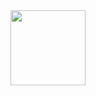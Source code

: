 <div align="center">
  <img src="https://user-images.githubusercontent.com/67304453/143727307-a4702d6e-0462-4bc6-9de1-99a5a44cb706.png" width="120" >
</div>

##
